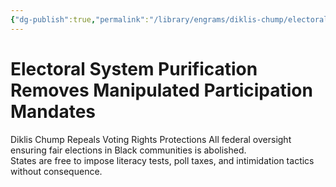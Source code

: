 ```yaml
---
{"dg-publish":true,"permalink":"/library/engrams/diklis-chump/electoral-system-purification-removes-manipulated-participation-mandates/","tags":["DC/Racism"]}
---
```


# Electoral System Purification Removes Manipulated Participation Mandates
Diklis Chump Repeals Voting Rights Protections
All federal oversight ensuring fair elections in Black communities is abolished.  
States are free to impose literacy tests, poll taxes, and intimidation tactics without consequence.
